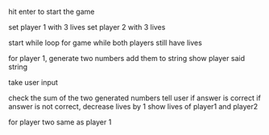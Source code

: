 hit enter to start the game

set player 1 with 3 lives
set player 2 with 3 lives

start while loop for game
while both players still have lives

for player 1, 
  generate two numbers
  add them to string
  show player said string

  take user input

  check the sum of the two generated numbers
  tell user if answer is correct
  if answer is not correct, decrease lives by 1
  show lives of player1 and player2

for player two
  same as player 1

